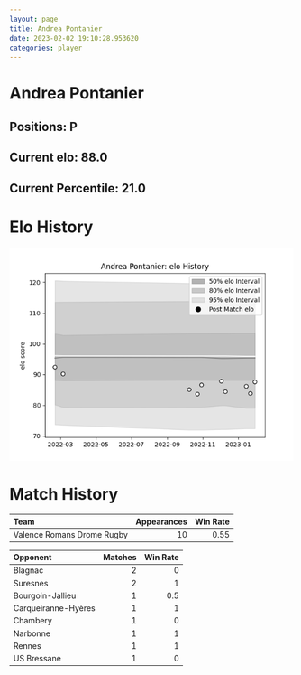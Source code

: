 ```yaml
---  
layout: page  
title: Andrea Pontanier  
date: 2023-02-02 19:10:28.953620  
categories: player  
---
```

# Andrea Pontanier

## Positions: P

## Current elo: 88.0

## Current Percentile: 21.0

# Elo History


![elo history](history_AndreaPontanier.png)
# Match History


| Team                       |   Appearances |   Win Rate |
|:---------------------------|--------------:|-----------:|
| Valence Romans Drome Rugby |            10 |       0.55 |

| Opponent            |   Matches |   Win Rate |
|:--------------------|----------:|-----------:|
| Blagnac             |         2 |        0   |
| Suresnes            |         2 |        1   |
| Bourgoin-Jallieu    |         1 |        0.5 |
| Carqueiranne-Hyères |         1 |        1   |
| Chambery            |         1 |        0   |
| Narbonne            |         1 |        1   |
| Rennes              |         1 |        1   |
| US Bressane         |         1 |        0   |